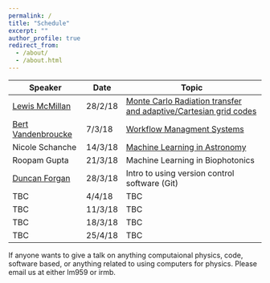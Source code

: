 ```yaml
---
permalink: /
title: "Schedule"
excerpt: ""
author_profile: true
redirect_from: 
  - /about/
  - /about.html
---
```



| Speaker   | Date       |               Topic                                               |
| --------  | ------     | ------------------------------------------------------------      |
| [Lewis McMillan](https://github.com/lewisfish) | 28/2/18 | [Monte Carlo Radiation transfer and adaptive/Cartesian grid codes](/talks/2018-02-28-lewis-mcrt) |
| [Bert Vandenbroucke](https://github.com/bwvdnbro)    | 7/3/18     | [Workflow Managment Systems](/talks/2018-03-07-bert-WMS)  |
| Nicole Schanche       | 14/3/18    | [Machine Learning in Astronomy](/talks/2018-10-03-nicole-ML)
| Roopam Gupta       | 21/3/18    | Machine Learning in Biophotonics  |
| [Duncan Forgan](https://github.com/dh4gan)       | 28/3/18    | Intro to using version control software (Git)  |
| TBC       | 4/4/18    | TBC  |
| TBC       | 11/3/18    | TBC  |
| TBC       | 18/3/18    | TBC  |
| TBC       | 25/4/18    | TBC  |

If anyone wants to give a talk on anything computaional physics, code, software based, or anything related to using computers for physics. Please email us at either lm959 or irmb.
